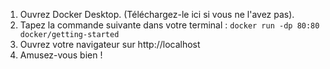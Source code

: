 1. Ouvrez Docker Desktop. (Téléchargez-le ici si vous ne l'avez pas).
2. Tapez la commande suivante dans votre terminal : `docker run -dp 80:80 docker/getting-started`
3. Ouvrez votre navigateur sur http://localhost
4. Amusez-vous bien !
